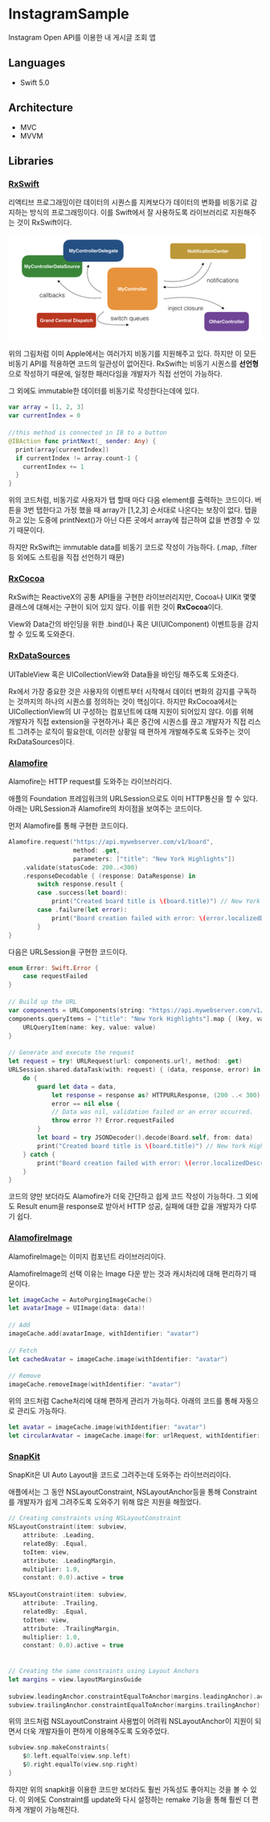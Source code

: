 # InstagramSample

Instagram Open API를 이용한 내 게시글 조회 앱

## Languages

- Swift 5.0

## Architecture

- MVC
- MVVM

## Libraries

### [RxSwift](https://github.com/ReactiveX/RxSwift)

리액티브 프로그래밍이란 데이터의 시퀀스를 지켜보다가 데이터의 변화를 비동기로 감지하는 방식의 프로그래밍이다. 이를 Swift에서 잘 사용하도록 라이브러리로 지원해주는 것이 RxSwift이다. 

![screenshot](./image/complexApple.png)

위의 그림처럼 이미 Apple에서는 여러가지 비동기를 지원해주고 있다. 하지만 이 모든 비동기 API를 적용하면 코드의 일관성이 없어진다. RxSwift는 비동기 시퀀스를 **선언형**으로 작성하기 때문에, 일정한 패러다임을 개발자가 직접 선언이 가능하다. 

그 외에도 immutable한 데이터를 비동기로 작성한다는데에 있다.

~~~swift
var array = [1, 2, 3]
var currentIndex = 0

//this method is connected in IB to a button
@IBAction func printNext(_ sender: Any) {
  print(array[currentIndex])
  if currentIndex != array.count-1 {
    currentIndex += 1
  }
}
~~~

위의 코드처럼, 비동기로 사용자가 탭 할때 마다 다음 element를 출력하는 코드이다. 버튼을 3번 탭한다고 가정 했을 때 array가 [1,2,3] 순서대로 나온다는 보장이 없다. 탭을 하고 있는 도중에 printNext()가 아닌 다른 곳에서 array에 접근하여 값을 변경할 수 있기 때문이다. 

하지만 RxSwift는 immutable data를 비동기 코드로 작성이 가능하다. (.map, .filter등 외에도 스트림을 직접 선언하기 때문)

### [RxCocoa](https://github.com/ReactiveX/RxSwift/tree/master/RxCocoa) 

RxSwift는 ReactiveX의 공통 API들을 구현한 라이브러리지만, Cocoa나 UIKit 몇몇 클래스에 대해서는 구현이 되어 있지 않다. 이를 위한 것이 **RxCocoa**이다. 

View와 Data간의 바인딩을 위한 .bind()나 혹은 UI(UIComponent) 이벤트등을 감지할 수 있도록 도와준다.

### [RxDataSources](https://github.com/RxSwiftCommunity/RxDataSources)

UITableView 혹은 UICollectionView와 Data들을 바인딩 해주도록 도와준다. 

Rx에서 가장 중요한 것은 사용자의 이벤트부터 시작해서 데이터 변화의 감지를 구독하는 것까지의 하나의 시퀀스를 정의하는 것이 핵심이다. 하지만 RxCocoa에서는 UICollectionView의 UI 구성하는 컴포넌트에 대해 지원이 되어있지 않다. 이를 위해 개발자가 직접 extension을 구현하거나 혹은 중간에 시퀀스를 끊고 개발자가 직접 리스트 그려주는 로직이 필요한데, 이러한 상황일 때 편하게 개발해주도록 도와주는 것이 RxDataSources이다.

### [Alamofire](https://github.com/Alamofire/Alamofire) 

Alamofire는 HTTP request를 도와주는 라이브러리다.

애플의 Foundation 프레임워크의 URLSession으로도 이미 HTTP통신을 할 수 있다. 아래는 URLSession과 Alamofire의 차이점을 보여주는 코드이다.

먼저 Alamofire를 통해 구현한 코드이다.

```swift
Alamofire.request("https://api.mywebserver.com/v1/board", 
                  method: .get, 
                  parameters: ["title": "New York Highlights"])
    .validate(statusCode: 200..<300)
    .responseDecodable { (response: DataResponse) in
        switch response.result {
        case .success(let board):
            print("Created board title is \(board.title)") // New York Highlights
        case .failure(let error):
            print("Board creation failed with error: \(error.localizedDescription)")
        }
}
```

다음은 URLSession을 구현한 코드이다.

~~~swift
enum Error: Swift.Error {
    case requestFailed
}

// Build up the URL
var components = URLComponents(string: "https://api.mywebserver.com/v1/board")!
components.queryItems = ["title": "New York Highlights"].map { (key, value) in
    URLQueryItem(name: key, value: value)
}

// Generate and execute the request
let request = try! URLRequest(url: components.url!, method: .get)
URLSession.shared.dataTask(with: request) { (data, response, error) in
    do {
        guard let data = data,
            let response = response as? HTTPURLResponse, (200 ..< 300) ~= response.statusCode,
            error == nil else {
            // Data was nil, validation failed or an error occurred.
            throw error ?? Error.requestFailed
        }
        let board = try JSONDecoder().decode(Board.self, from: data)
        print("Created board title is \(board.title)") // New York Highlights
    } catch {
        print("Board creation failed with error: \(error.localizedDescription)")
    }
}
~~~

코드의 양만 보더라도 Alamofire가 더욱 간단하고 쉽게 코드 작성이 가능하다. 그 외에도 Result enum을 response로 받아서 HTTP 성공, 실패에 대한 값을 개발자가 다루기 쉽다.

### [AlamofireImage](<https://github.com/Alamofire/AlamofireImage>)  

AlamofireImage는 이미지 컴포넌트 라이브러리이다.

AlamofireImage의 선택 이유는 Image 다운 받는 것과 캐시처리에 대해 편리하기 때문이다. 

~~~swift
let imageCache = AutoPurgingImageCache()
let avatarImage = UIImage(data: data)!

// Add
imageCache.add(avatarImage, withIdentifier: "avatar")

// Fetch
let cachedAvatar = imageCache.image(withIdentifier: "avatar")

// Remove
imageCache.removeImage(withIdentifier: "avatar")
~~~

위의 코드처럼 Cache처리에 대해 편하게 관리가 가능하다. 아래의 코드를 통해 자동으로 관리도 가능하다.

~~~swift
let avatar = imageCache.image(withIdentifier: "avatar")
let circularAvatar = imageCache.image(for: urlRequest, withIdentifier: "circle")
~~~

### [SnapKit](https://github.com/SnapKit/SnapKit) 

SnapKit은 UI Auto Layout을 코드로 그려주는데 도와주는 라이브러리이다. 

애플에서는 그 동안 NSLayoutConstraint, NSLayoutAnchor등을 통해 Constraint를 개발자가 쉽게 그려주도록 도와주기 위해 많은 지원을 해줬었다. 

~~~swift
// Creating constraints using NSLayoutConstraint
NSLayoutConstraint(item: subview,
    attribute: .Leading,
    relatedBy: .Equal,
    toItem: view,
    attribute: .LeadingMargin,
    multiplier: 1.0,
    constant: 0.0).active = true
 
NSLayoutConstraint(item: subview,
    attribute: .Trailing,
    relatedBy: .Equal,
    toItem: view,
    attribute: .TrailingMargin,
    multiplier: 1.0,
    constant: 0.0).active = true
 
 
// Creating the same constraints using Layout Anchors
let margins = view.layoutMarginsGuide
 
subview.leadingAnchor.constraintEqualToAnchor(margins.leadingAnchor).active = true
subview.trailingAnchor.constraintEqualToAnchor(margins.trailingAnchor).active = true
~~~

위의 코드처럼 NSLayoutConstraint 사용법이 어려워 NSLayoutAnchor이 지원이 되면서 더욱 개발자들이 편하게 이용해주도록 도와주었다. 

~~~swift
subview.snp.makeConstraints{
    $0.left.equalTo(view.snp.left)
    $0.right.equalTo(view.snp.right)
}
~~~

하지만 위의 snapkit을 이용한 코드만 보더라도 훨씬 가독성도 좋아지는 것을 볼 수 있다. 이 외에도 Constraint를 update와 다시 설정하는 remake 기능을 통해 훨씬 더 편하게 개발이 가능해진다.



